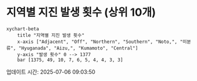 # 지역별 지진 발생 횟수 (상위 10개)

```mermaid
xychart-beta
    title "지역별 지진 발생 횟수"
    x-axis ["Adjacent", "Off", "Northern", "Southern", "Noto,", "미분류", "Hyuganada", "Aizu,", "Kumamoto", "Central"]
    y-axis "발생 횟수" 0 --> 1377
    bar [1375, 49, 10, 7, 6, 5, 4, 4, 3, 3]
```

업데이트 시간: 2025-07-06 09:03:50
